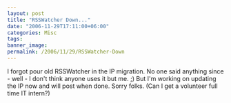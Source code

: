 ```yaml
---
layout: post
title: "RSSWatcher Down..."
date: "2006-11-29T17:11:00+06:00"
categories: Misc 
tags: 
banner_image: 
permalink: /2006/11/29/RSSWatcher-Down
---
```


I forgot pour old RSSWatcher in the IP migration. No one said anything since - well - I don't think anyone uses it but me. ;) But I'm working on updating the IP now and will post when done. Sorry folks. (Can I get a volunteer full time IT intern?)
